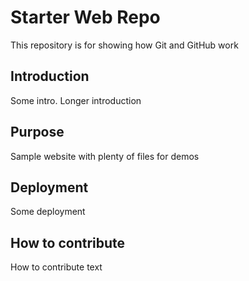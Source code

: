 # Starter Web Repo

This repository is for showing how Git and GitHub work

## Introduction

Some intro. Longer introduction

## Purpose

Sample website with plenty of files for demos

## Deployment

Some deployment

## How to contribute

How to contribute text